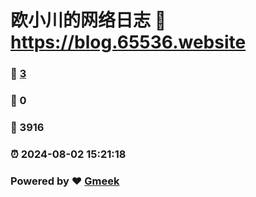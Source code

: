# 欧小川的网络日志 :link: https://blog.65536.website 
### :page_facing_up: [3](https://blog.65536.website/tag.html) 
### :speech_balloon: 0 
### :hibiscus: 3916 
### :alarm_clock: 2024-08-02 15:21:18 
### Powered by :heart: [Gmeek](https://github.com/Meekdai/Gmeek)
